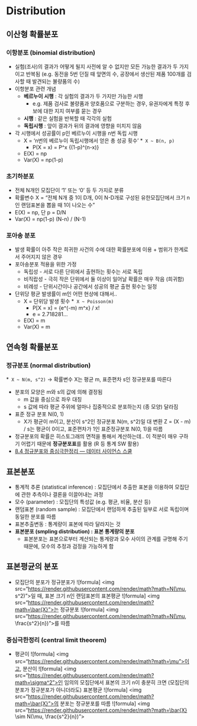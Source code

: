 # Distribution
## 이산형 확률분포
### 이항분포 (binomial distribution)
* 실험(조사)의 결과가 어떻게 될지 사전에 알 수 없지만 모든 가능한 결과가 두 가지이고 반복됨 (e.g. 동전을 5번 던질 때 앞면의 수, 공장에서 생산된 제품 100개를 검사할 때 발견되는 불량품의 수)
* 이항분포 관련 개념
	* **베르누이 시행** : 각 실험의 결과가 두 가지만 가능한 시행
		* e.g. 제품 검사로 불량품과 양호품으로 구분하는 경우, 유권자에게 특정 후보에 대한 지지 여부를 묻는 경우
	* **시행** : 같은 실험을 반복할 때 각각의 실험
	* **독립시행** : 앞이 결과가 뒤의 결과에 영향을 미치지 않음
* 각 시행에서 성공률이 p인 베르누이 시행을 n번 독립 시행
	* X = ‘n번의 베르누이 독립시행에서 얻은 총 성공 횟수’
	*` X ~ B(n, p)`
		* P(X = x) = P^x {(1-p)^(n-x)}
	* E(X) = np
	* Var(X) = np(1-p)
### 초기하분포
* 전체 N개인 모집단이 ‘1’ 또는 ‘0’ 등 두 가지로 분류
* 확률변수 X = “전체 N개 중 1이 D개, 0이 N-D개로 구성된 유한모집단에서 크기 n인 랜덤표본을 뽑을 때 1이 나오는 수”
* E(X) = np, 단 p = D/N
* Var(X) = np(1-p) (N-n) / (N-1)
### 포아송 분포
* 발생 확률이 아주 작은 희귀한 사건의 수에 대한 확률분포에 이용 + 범위가 한계로서 주어지지 않은 경우
* 포아송분포 적용을 위한 가정
	* 독립성 - 서로 다른 단위에서 출현하는 횟수는 서로 독립
	* 비직랍성 - 극히 작은 단위에서 둘 이상이 일어날 확률은 매우 작음 (희귀함)
	* 비례성 - 단위시간이나 공간에서 성공의 평균 출현 횟수는 일정
* 단위당 평균 발생률이 m인 어떤 현상에 대해서..
	* X = 단위당 발생 횟수
	*` X ~ Poisson(m)`
		* P[X = x] = {e^(-m)  m^x} / x!
		* e = 2.718281…
	* E(X) = m
	* Var(X) = m

## 연속형 확률분포
### 정규분포 (normal distribution)
*` X ~ N(m, s^2)` → 확률변수 X는 평균 m, 표준편차 s인 정규분포를 따른다
* 분포의 모양은 m와 s의 값에 의해 결정됨
	* m 값을 중심으로 좌우 대칭
	* s 값에 따라 평균 주위에 얼마나 집중적으로 분포하는지 (종 모양) 달라짐
* 표준 정규 분포 N(0, 1)
	* X가 평균이 m이고, 분산이 s^2인 정규분포 N(m, s^2)일 대 변환 Z = (X - m) / s는 평균이 0이고, 표준편차가 1인 표준정규분포 N(0, 1)을 따름
* 정규분포의 확률은 히스토그래믜 면적을 통해서 계산하는데.. 이 적분이 매우 구하기 어렵기 때문에 **정규분포표**를 활용 (R 등 통계 SW 활용)
* [8.4 정규분포와 중심극한정리 — 데이터 사이언스 스쿨](https://datascienceschool.net/02%20mathematics/08.04%20%EC%A0%95%EA%B7%9C%EB%B6%84%ED%8F%AC%EC%99%80%20%EC%A4%91%EC%8B%AC%EA%B7%B9%ED%95%9C%EC%A0%95%EB%A6%AC.html)

## 표본분포
* 통계적 추론 (statistical inference) : 모집단에서 추출한 표본을 이용하여 모집단에 관한 추측이나 결론을 이끌어내는 과정
* 모수 (parameter) : 모집단의 특성값 (e.g. 평균, 비율, 분산 등)
* 랜덤표본 (random sample) : 모집단에서 랜덤하게 추출된 일부로 서로 독립이며 동일한 분포를 따름
* 표본추출변동 : 통계량이 표본에 따라 달라지는 것
* **표본분포 (smpling distribution) : 표본 통계량의 분포**
	* 표본분포는 표본으로부터 계산되는 통계량과 모수 사이의 관계를 규명해 주기 때문에, 모수의 추정과 검정을 가능하게 함
## 표본평균의 분포
* 모집단의 분포가 정규분포가 ![formula]
<img src=“https://render.githubusercontent.com/render/math?math=N(\mu, s^2)”>일 때, 표본 크기 n인 랜덤표본의 표본평균 ![formula]
<img src=“https://render.githubusercontent.com/render/math?math=\bar{X}”>는 정규분포 ![formula]
<img src=“https://render.githubusercontent.com/render/math?math=N(\mu, \frac{s^2}{n})”>를 따름
### 중심극한정리 (central limit theorem)
* 평균이 ![formula]
<img src=“https://render.githubusercontent.com/render/math?math=\mu”>이고, 분산이 ![formula]
<img src=“https://render.githubusercontent.com/render/math?math=\sigma^2”>인 임의의 모집단에서 표본의 크기 n이 충분히 크면 (모집단의 분포가 정규분포가 아니더라도) 표본평균 ![formula]
<img src=“https://render.githubusercontent.com/render/math?math=\bar{X}”>의 분포는 정규분포를 따름
![formula]
<img src=“https://render.githubusercontent.com/render/math?math=\bar{X} \sim N(\mu, \frac{s^2}{n})”>
